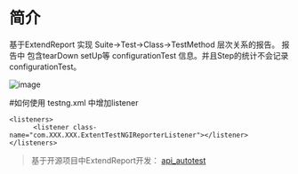 # 简介
基于ExtendReport 实现 Suite->Test->Class->TestMethod 层次关系的报告。
报告中 包含tearDown setUp等 configurationTest 信息。并且Step的统计不会记录configurationTest。

![image](https://github.com/yili1992/ExtendReport/raw/master/asset/1.jpg)

#如何使用
testng.xml 中增加listener


    <listeners>
          <listener class-name="com.XXX.XXX.ExtentTestNGIReporterListener"></listener>
    </listeners>
>基于开源项目中ExtendReport开发：
[api_autotest](https://github.com/ChenSen5/api_autotest/blob/master/src/main/java/com/sen/api/listeners/ExtentTestNGIReporterListener.java)

